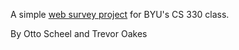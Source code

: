 A simple [web survey project](http://morse.cs.byu.edu/330/rawweb.html) for BYU's CS 330 class.

By Otto Scheel and Trevor Oakes

